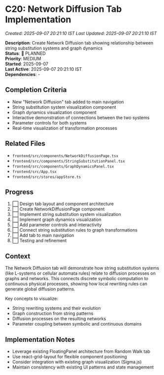 # C20: Network Diffusion Tab Implementation
*Created: 2025-09-07 20:21:10 IST*
*Last Updated: 2025-09-07 20:21:10 IST*

**Description**: Create Network Diffusion tab showing relationship between string substitution systems and graph dynamics  
**Status**: 📝 PLANNED  
**Priority**: MEDIUM  
**Started**: 2025-09-07  
**Last Active**: 2025-09-07 20:21:10 IST  
**Dependencies**: -

## Completion Criteria
- New "Network Diffusion" tab added to main navigation
- String substitution system visualization component
- Graph dynamics visualization component  
- Interactive demonstration of connections between the two systems
- Parameter controls for both systems
- Real-time visualization of transformation processes

## Related Files
- `frontend/src/components/NetworkDiffusionPage.tsx`
- `frontend/src/components/StringSubstitutionPanel.tsx`
- `frontend/src/components/GraphDynamicsPanel.tsx`
- `frontend/src/App.tsx`
- `frontend/src/stores/appStore.ts`

## Progress
1. ⬜ Design tab layout and component architecture
2. ⬜ Create NetworkDiffusionPage component
3. ⬜ Implement string substitution system visualization
4. ⬜ Implement graph dynamics visualization
5. ⬜ Add parameter controls and interactivity
6. ⬜ Connect string substitution rules to graph transformations
7. ⬜ Add tab to main navigation
8. ⬜ Testing and refinement

## Context
The Network Diffusion tab will demonstrate how string substitution systems (like L-systems or cellular automata rules) relate to diffusion processes on graphs and networks. This connects discrete symbolic computation to continuous physical processes, showing how local rewriting rules can generate global diffusion patterns.

Key concepts to visualize:
- String rewriting systems and their evolution
- Graph construction from string patterns
- Diffusion processes on the resulting networks
- Parameter coupling between symbolic and continuous domains

## Implementation Notes
- Leverage existing FloatingPanel architecture from Random Walk tab
- Use react-grid-layout for flexible component positioning
- Consider integration with existing graph visualization (Sigma.js)
- Maintain consistency with existing UI patterns and state management
